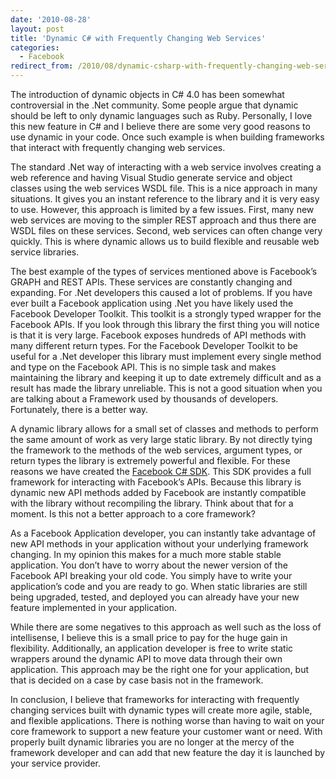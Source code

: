 ```yaml
---
date: '2010-08-28'
layout: post
title: 'Dynamic C# with Frequently Changing Web Services'
categories:
  - Facebook
redirect_from: /2010/08/dynamic-csharp-with-frequently-changing-web-services/
---
```


The introduction of dynamic objects in C# 4.0 has been somewhat controversial in the .Net community. Some people argue that dynamic should be left to only dynamic languages such as Ruby. Personally, I love this new feature in C# and I believe there are some very good reasons to use dynamic in your code. Once such example is when building frameworks that interact with frequently changing web services.

The standard .Net way of interacting with a web service involves creating a web reference and having Visual Studio generate service and object classes using the web services WSDL file. This is a nice approach in many situations. It gives you an instant reference to the library and it is very easy to use. However, this approach is limited by a few issues. First, many new web services are moving to the simpler REST approach and thus there are WSDL files on these services. Second, web services can often change very quickly. This is where dynamic allows us to build flexible and reusable web service libraries.

The best example of the types of services mentioned above is Facebook’s GRAPH and REST APIs. These services are constantly changing and expanding. For .Net developers this caused a lot of problems. If you have ever built a Facebook application using .Net you have likely used the Facebook Developer Toolkit. This toolkit is a strongly typed wrapper for the Facebook APIs. If you look through this library the first thing you will notice is that it is very large. Facebook exposes hundreds of API methods with many different return types. For the Facebook Developer Toolkit to be useful for a .Net developer this library must implement every single method and type on the Facebook API. This is no simple task and makes maintaining the library and keeping it up to date extremely difficult and as a result has made the library unreliable. This is not a good situation when you are talking about a Framework used by thousands of developers. Fortunately, there is a better way.

A dynamic library allows for a small set of classes and methods to perform the same amount of work as very large static library. By not directly tying the framework to the methods of the web services, argument types, or return types the library is extremely powerful and flexible. For these reasons we have created the [Facebook C# SDK](https://github.com/facebook-csharp-sdk/facebook-csharp-sdk). This SDK provides a full framework for interacting with Facebook’s APIs. Because this library is dynamic new API methods added by Facebook are instantly compatible with the library without recompiling the library. Think about that for a moment. Is this not a better approach to a core framework?

As a Facebook Application developer, you can instantly take advantage of new API methods in your application without your underlying framework changing. In my opinion this makes for a much more stable stable application. You don’t have to worry about the newer version of the Facebook API breaking your old code. You simply have to write your application’s code and you are ready to go. When static libraries are still being upgraded, tested, and deployed you can already have your new feature implemented in your application.

While there are some negatives to this approach as well such as the loss of intellisense, I believe this is a small price to pay for the huge gain in flexibility. Additionally, an application developer is free to write static wrappers around the dynamic API to move data through their own application. This approach may be the right one for your application, but that is decided on a case by case basis not in the framework.

In conclusion, I believe that frameworks for interacting with frequently changing services built with dynamic types will create more agile, stable, and flexible applications. There is nothing worse than having to wait on your core framework to support a new feature your customer want or need. With properly built dynamic libraries you are no longer at the mercy of the framework developer and can add that new feature the day it is launched by your service provider.

